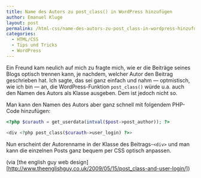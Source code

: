 ```yaml
---
title: Name des Autors zu post_class() in WordPress hinzufügen
author: Emanuel Kluge
layout: post
permalink: /html-css/name-des-autors-zu-post_class-in-wordpress-hinzufugen/
categories:
  - HTML/CSS
  - Tips und Tricks
  - WordPress
---
```


Ein Freund kam neulich auf mich zu fragte mich, wie er die Beiträge seines Blogs optisch trennen kann, je nachdem, welcher Autor den Beitrag geschrieben hat. Ich sagte, das sei ganz einfach und nahm &mdash; optmistisch, wie ich bin &mdash; an, die WordPress-Funktion `post_class()` würde u.a. auch den Namen des Autors als Klasse ausgeben. Dem ist jedoch nicht so.

Man kann den Namen des Autors aber ganz schnell mit folgendem PHP-Code hinzufügen:



```php
<?php $curauth = get_userdata(intval($post->post_author)); ?>

<div <?php post_class($curauth->user_login) ?>>
```

Nun erscheint der Autorenname in der Klasse des Beitrags-`<div>` und man kann die einzelnen Posts ganz bequem per CSS optisch anpassen.

(via [the english guy web design][http://www.theenglishguy.co.uk/2009/05/15/post_class-and-user-login/])
